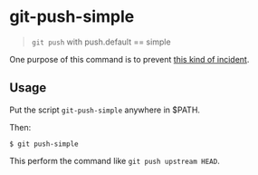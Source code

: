 # git-push-simple

> `git push` with push.default == simple

One purpose of this command is to prevent [this kind of incident](https://news.ycombinator.com/item?id=6713742).

## Usage

Put the script `git-push-simple` anywhere in $PATH.

Then:

```
$ git push-simple
```

This perform the command like `git push upstream HEAD`.
